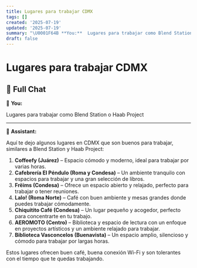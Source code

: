 ```yaml
---
title: Lugares para trabajar CDMX
tags: []
created: '2025-07-19'
updated: '2025-07-19'
summary: "\U0001F64B **You:**  Lugares para trabajar como Blend Station o Haab Project"
draft: false
---
```


# Lugares para trabajar CDMX

## 🧠 Full Chat

🙋 **You:**

Lugares para trabajar como Blend Station o Haab Project

---

🤖 **Assistant:**

Aquí te dejo algunos lugares en CDMX que son buenos para trabajar, similares a Blend Station y Haab Project:

1. **Coffeefy (Juárez)** – Espacio cómodo y moderno, ideal para trabajar por varias horas.
2. **Cafebrería El Péndulo (Roma y Condesa)** – Un ambiente tranquilo con espacios para trabajar y una gran selección de libros.
3. **Frëims (Condesa)** – Ofrece un espacio abierto y relajado, perfecto para trabajar o tener reuniones.
4. **Lalo! (Roma Norte)** – Café con buen ambiente y mesas grandes donde puedes trabajar cómodamente.
5. **Chiquitito Café (Condesa)** – Un lugar pequeño y acogedor, perfecto para concentrarte en tu trabajo.
6. **AEROMOTO (Centro)** – Biblioteca y espacio de lectura con un enfoque en proyectos artísticos y un ambiente relajado para trabajar.
7. **Biblioteca Vasconcelos (Buenavista)** – Un espacio amplio, silencioso y cómodo para trabajar por largas horas.

Estos lugares ofrecen buen café, buena conexión Wi-Fi y son tolerantes con el tiempo que te quedas trabajando.